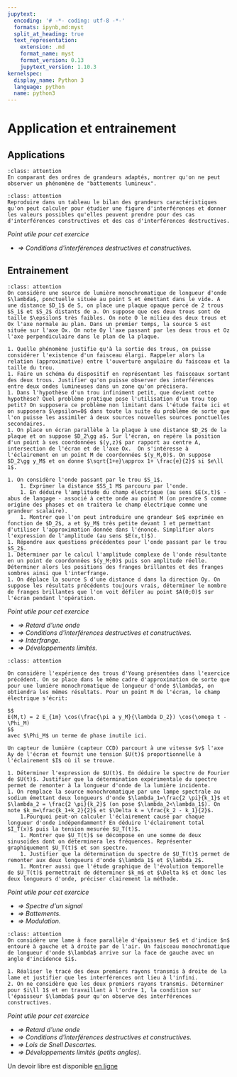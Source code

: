 ```yaml
---
jupytext:
  encoding: '# -*- coding: utf-8 -*-'
  formats: ipynb,md:myst
  split_at_heading: true
  text_representation:
    extension: .md
    format_name: myst
    format_version: 0.13
    jupytext_version: 1.10.3
kernelspec:
  display_name: Python 3
  language: python
  name: python3
---
```

# Application et entrainement

## Applications
````{admonition} Battements lumineux
:class: attention
En comparant des ordres de grandeurs adaptés, montrer qu'on ne peut observer un phénomène de "battements lumineux".
````
````{admonition} Bilan sur les interférences
:class: attention
Reproduire dans un tableau le bilan des grandeurs caractéristiques qu'on peut calculer pour étudier une figure d'interférences et donner les valeurs possibles qu'elles peuvent prendre pour des cas d'interférences constructives et des cas d'interférences destructives.
````

_Point utile pour cet exercice_
* _$\Longrightarrow$ Conditions d'interférences destructives et constructives._

## Entrainement
````{admonition} Trous d'Young. Représentation de Fresnel
:class: attention
On considère une source de lumière monochromatique de longueur d'onde $\lambda$, ponctuelle située au point S et émettant dans le vide. A une distance $D_1$ de S, on place une plaque opaque percé de 2 trous $S_1$ et $S_2$ distants de a. On suppose que ces deux trous sont de taille $\epsilon$ très faibles. On note O le milieu des deux trous et Ox l'axe normale au plan. Dans un premier temps, la source S est située sur l'axe Ox. On note Oy l'axe passant par les deux trous et Oz l'axe perpendiculaire dans le plan de la plaque.

1. Quelle phénomène justifie qu'à la sortie des trous, on puisse considérer l'existence d'un faisceau élargi. Rappeler alors la relation (approximative) entre l'ouverture angulaire du faisceau et la taille du trou.
1. Faire un schéma du dispositif en représentant les faisceaux sortant des deux trous. Justifier qu'on puisse observer des interférences entre deux ondes lumineuses dans un zone qu'on précisera.
1. Dans l'hypothèse d'un trou infiniment petit, que devient cette hypothèse? Quel problème pratique pose l'utilisation d'un trou top petit? On supposera ce problème non limitant dans l'étude faite ici et on supposera $\epsilon=0$ dans toute la suite du problème de sorte que l'on puisse les assimiler à deux sources nouvelles sources ponctuelles secondaires.
1. On place un écran parallèle à la plaque à une distance $D_2$ de la plaque et on suppose $D_2\gg a$. Sur l'écran, on repère la position d'un point à ses coordonnées $(y,z)$ par rapport au centre A, intersection de l'écran et de l'axe Ox.  On s'intéresse à l'éclairement en un point M de coordonnées $(y_M,0)$. On suppose $D_2\gg y_M$ et on donne $\sqrt{1+e}\approx 1+ \frac{e}{2}$ si $e\ll 1$.

1. On considère l'onde passant par le trou $S_1$.
    1. Exprimer la distance $SS_1 M$ parcouru par l'onde. 
    1. En déduire l'amplitude du champ électrique (au sens $E(x,t)$ - abus de langage - associé à cette onde au point M (on prendre S comme origine des phases et on traitera le champ électrique comme une grandeur scalaire). 
    1. Montrer que l'on peut introduire une grandeur $e$ exprimée en fonction de $D_2$, a et $y_M$ très petite devant 1 et permettant d'utiliser l'approximation donnée dans l'énoncé. Simplifier alors l'expression de l'amplitude (au sens $E(x,t)$).
1. Répondre aux questions précédentes pour l'onde passant par le trou $S_2$.
1. Déterminer par le calcul l'amplitude complexe de l'onde résultante en un point de coordonnées $(y_M;0)$ puis son amplitude réelle. Déterminer alors les positions des franges brillantes et des franges sombres ainsi que l'interfrange.
1. On déplace la source S d'une distance d dans la direction Oy. On suppose les résultats précédents toujours vrais, déterminer le nombre de franges brillantes que l'on voit défiler au point $A(0;0)$ sur l'écran pendant l'opération.
````

_Point utile pour cet exercice_
* _$\Longrightarrow$ Retard d'une onde_
* _$\Longrightarrow$ Conditions d'interférences destructives et constructives._
* _$\Longrightarrow$ Interfrange._
* _$\Longrightarrow$ Développements limités._

````{admonition} Doublet du sodium.
:class: attention

On considère l'expérience des trous d'Young présentées dans l'exercice précédent. On se place dans le même cadre d'approximation de sorte que pour une lumière monochromatique de longueur d'onde $\lambda$, on obtiendra les mêmes résultats. Pour un point M de l'écran, le champ électrique s'écrit:

$$
E(M,t) = 2 E_{1m} \cos(\frac{\pi a y_M}{\lambda D_2}) \cos(\omega t - \Phi_M)
$$
avec $\Phi_M$ un terme de phase inutile ici.

Un capteur de lumière (capteur CCD) parcourt à une vitesse $v$ l'axe Ay de l'écran et fournit une tension $U(t)$ proportionnelle à l'éclairement $I$ où il se trouve.

1. Déterminer l'expression de $U(t)$. En déduire le spectre de Fourier de $U(t)$. Justifier que la détermination expérimentale du spectre permet de remonter à la longueur d'onde de la lumière incidente.
1. On remplace la source monochromatique par une lampe spectrale au sodium émettant deux longueurs d'onde $\lambda_1=\frac{2 \pi}{k_1}$ et $\lambda_2 = \frac{2 \pi}{k_2}$ (on pose $\lambda_2<\lambda_1$). On note $k_m=\frac{k_1+k_2}{2}$ et $\Delta k = \frac{k_2 - k_1}{2}$.
    1.Pourquoi peut-on calculer l'éclairement causé par chaque longueur d'onde indépendamment? En déduire l'éclairement total $I_T(x)$ puis la tension mesurée $U_T(t)$.
    1. Montrer que $U_T(t)$ se décompose en une somme de deux sinusoïdes dont on déterminera les fréquences. Représenter graphiquement $U_T(t)$ et son spectre. 
    1. Justifier que la détermination du spectre de $U_T(t)$ permet de remonter aux deux longueurs d'onde $\lambda_1$ et $\lambda_2$.
    1. Montrer aussi que l'étude graphique de l'évolution temporelle de $U_T(t)$ permettrait de déterminer $k_m$ et $\Delta k$ et donc les deux longueurs d'onde, préciser clairement la méthode.
````
_Point utile pour cet exercice_
* _$\Longrightarrow$ Spectre d'un signal_
* _$\Longrightarrow$ Battements._
* _$\Longrightarrow$ Modulation._

````{admonition} Filtre interférentiel.
:class: attention
On considère une lame à face parallèle d'épaisseur $e$ et d'indice $n$ entouré à gauche et à droite par de l'air. Un faisceau monochromatique de longueur d'onde $\lambda$ arrive sur la face de gauche avec un angle d'incidence $i$.

1. Réaliser le tracé des deux premiers rayons transmis à droite de la lame et justifier que les interférences ont lieu à l'infini.
2. On ne considère que les deux premiers rayons transmis. Déterminer pour $i\ll 1$ et en travaillant à l'ordre 1, la condition sur l'épaisseur $\lambda$ pour qu'on observe des interférences constructives.
````

_Point utile pour cet exercice_
* _$\Longrightarrow$ Retard d'une onde_
* _$\Longrightarrow$ Conditions d'interférences destructives et constructives._
* _$\Longrightarrow$ Lois de Snell Descartes._
* _$\Longrightarrow$ Développements limités (petits angles)._

 Un devoir libre est disponible [en ligne](https://moodlecpge.stanislas.fr/mod/resource/view.php?id=166)